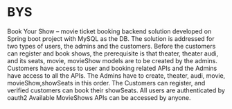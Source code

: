 # BYS
Book Your Show – movie ticket booking backend solution developed on Spring boot project with MySQL as the DB.
The solution is addressed for two types of users, the admins and the customers. Before the customers can register and book shows, the prerequisite is that theater, theater audi, and its seats, movie, movieShow models are to be created by the admins.
Customers have access to user and booking related APIs and the Admins have access to all the APIs.
The Admins have to create, theater, audi, movie, movieShow,showSeats in this order.
The Customers can register, and verified customers can book their showSeats.
All users are authenticated by oauth2
Available MovieShows APIs can be accessed by anyone.
